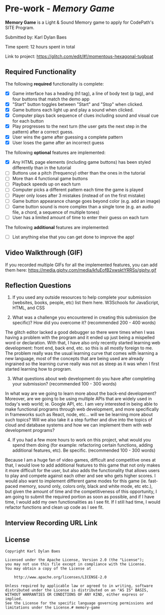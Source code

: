 # Pre-work - *Memory Game*

**Memory Game** is a Light & Sound Memory game to apply for CodePath's SITE Program. 

Submitted by: Karl Dylan Baes

Time spent: 12 hours spent in total

Link to project: https://glitch.com/edit/#!/momentous-hexagonal-tugboat

## Required Functionality

The following **required** functionality is complete:

* [X] Game interface has a heading (h1 tag), a line of body text (p tag), and four buttons that match the demo app
* [X] "Start" button toggles between "Start" and "Stop" when clicked. 
* [X] Game buttons each light up and play a sound when clicked. 
* [X] Computer plays back sequence of clues including sound and visual cue for each button
* [X] Play progresses to the next turn (the user gets the next step in the pattern) after a correct guess. 
* [X] User wins the game after guessing a complete pattern
* [X] User loses the game after an incorrect guess

The following **optional** features are implemented:

* [X] Any HTML page elements (including game buttons) has been styled differently than in the tutorial
* [ ] Buttons use a pitch (frequency) other than the ones in the tutorial
* [ ] More than 4 functional game buttons
* [ ] Playback speeds up on each turn
* [ ] Computer picks a different pattern each time the game is played
* [ ] Player only loses after 3 mistakes (instead of on the first mistake)
* [ ] Game button appearance change goes beyond color (e.g. add an image)
* [ ] Game button sound is more complex than a single tone (e.g. an audio file, a chord, a sequence of multiple tones)
* [ ] User has a limited amount of time to enter their guess on each turn

The following **additional** features are implemented:

- [ ] List anything else that you can get done to improve the app!

## Video Walkthrough (GIF)

If you recorded multiple GIFs for all the implemented features, you can add them here:
https://media.giphy.com/media/kfuEofB2xwsktYRRSs/giphy.gif

## Reflection Questions
1. If you used any outside resources to help complete your submission (websites, books, people, etc) list them here. 
W3Schools for JavaScript, HTML, and CSS

2. What was a challenge you encountered in creating this submission (be specific)? How did you overcome it? (recommended 200 - 400 words) 

The glitch editor lacked a good debugger so there were times when I was having a problem with the program and it ended up just being a mispelled word or declaration. With that, I have also only recently started learning web development: front end, back end, etc. so this is all mostly foreign to me. The problem really was the usual learning curve that comes with learning a new language, most of the concepts that are being used are already ingrained so the learning curve really was not as steep as it was when I first started learning how to program.

3. What questions about web development do you have after completing your submission? (recommended 100 - 300 words) 

In what way are we going to learn more about the back-end development? Moreover, are we going to be using multiple APIs that are widely used in today's web world; ie. Google API, etc. I am very interested in being able to make functional programs through web development, and more specifically in frameworks such as React, node, etc... will we be learning more about such topics? Will we also take it a step further and dive into the topics of cloud and database systems and how we can implement them with web development programs?

4. If you had a few more hours to work on this project, what would you spend them doing (for example: refactoring certain functions, adding additional features, etc). Be specific. (recommended 100 - 300 words) 

Because I am a huge fan of video games, difficult and competitive ones at that, I would love to add additional features to this game that not only makes it more difficult for the user, but also adds the functionality that allows users to play and compete against each other and see who gets higher scores. I would also want to implement different game modes for this game (ie. fast-paced memory, sound only, colors only, black and white mode, etc etc.), but given the amount of time and the competitiveness of this opportunity, I am going to submit the required portion as soon as possible, and if I have time, I would add my own functionalities as I see fit. If I still had time, I would refactor functions and clean up code as I see fit.


## Interview Recording URL Link

[My 5-minute Interview Recording]: https://www.loom.com/share/baf6fb66b19a4b53a872cbe6fc8bad2f


## License

    Copyright Karl Dylan Baes

    Licensed under the Apache License, Version 2.0 (the "License");
    you may not use this file except in compliance with the License.
    You may obtain a copy of the License at

        http://www.apache.org/licenses/LICENSE-2.0

    Unless required by applicable law or agreed to in writing, software
    distributed under the License is distributed on an "AS IS" BASIS,
    WITHOUT WARRANTIES OR CONDITIONS OF ANY KIND, either express or implied.
    See the License for the specific language governing permissions and
    limitations under the License.# memory-game

